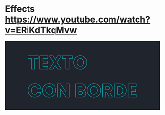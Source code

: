 # Effects https://www.youtube.com/watch?v=ERiKdTkqMvw
<p align="center">
  <img src="preview.png" alt="preview del proyecto" width="600">
</p>